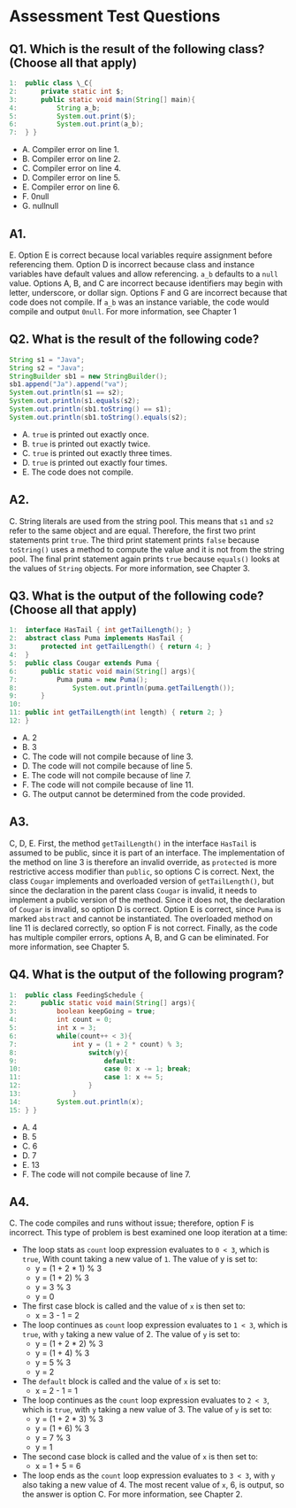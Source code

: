 # Assessment Test Questions
## Q1. Which is the result of the following class? (Choose all that apply)

```java
1:	public class \_C{
2: 		private static int $;
3:		public static void main(String[] main){
4:			String a_b;
5:			System.out.print($);
6:			System.out.print(a_b);
7:	} }
```

- A. Compiler error on line 1.
- B. Compiler error on line 2.
- C. Compiler error on line 4.
- D. Compiler error on line 5.
- E. Compiler error on line 6.
- F. 0null
- G. nullnull

## A1. 
E. Option E is correct because local variables require assignment before referencing them. Option D is incorrect because class and instance variables have default values and allow referencing. `a_b` defaults to a `null` value. Options A, B, and C are incorrect because identifiers may begin with letter, underscore, or dollar sign. Options F and G are incorrect because that code does not compile. If `a_b` was an instance variable, the code would compile and output `0null`. For more information, see Chapter 1

## Q2. What is the result of the following code?
```java
String s1 = "Java";
String s2 = "Java";
StringBuilder sb1 = new StringBuilder();
sb1.append("Ja").append("va");
System.out.println(s1 == s2);
System.out.println(s1.equals(s2);
System.out.println(sb1.toString() == s1);
System.out.println(sb1.toString().equals(s2);
```
- A. ```true``` is printed out exactly once.
- B. `true` is printed out exactly twice.
- C. `true` is printed out exactly three times.
- D. `true` is printed out exactly four times.
- E. The code does not compile.

## A2. 
C. String literals are used from the string pool. This means that `s1` and `s2` refer to the same object and are equal. Therefore, the first two print statements print `true`. The third print statement prints `false` because `toString()` uses a method to compute the value and it is not from the string pool. The final print statement again prints `true` because `equals()` looks at the values of `String` objects. For more information, see Chapter 3.

## Q3. What is the output of the following code? (Choose all that apply)
```java
1:	interface HasTail { int getTailLength(); }
2:	abstract class Puma implements HasTail {
3:		protected int getTailLength() { return 4; }
4:	}
5:	public class Cougar extends Puma {
6:		public static void main(String[] args){
7:			Puma puma = new Puma();
8:				System.out.println(puma.getTailLength());
9:		}
10:		
11:	public int getTailLength(int length) { return 2; }
12:	}
```
- A. 2
- B. 3
- C. The code will not compile because of line 3.
- D. The code will not compile because of line 5.
- E. The code will not compile because of line 7.
- F. The code will not compile because of line 11.
- G. The output cannot be determined from the code provided.

## A3.
C, D, E. First, the method `getTailLength()` in the interface `HasTail` is assumed to be public, since it is part of an interface. The implementation of the method on line 3 is therefore an invalid override, as `protected` is more restrictive access modifier than `public`, so options C is correct. Next, the class `Cougar` implements and overloaded version of `getTailLength()`, but since the declaration in the parent class `Cougar` is invalid, it needs to implement a public version of the method. Since it does not, the declaration of `Cougar` is invalid, so option D is correct. Option E is correct, since `Puma` is marked `abstract` and cannot be instantiated. The overloaded method on line 11 is declared correctly, so option F is not correct. Finally, as the code has multiple compiler errors, options A, B, and G can be eliminated. For more information, see Chapter 5.

## Q4. What is the output of the following program?
```java
1:	public class FeedingSchedule {
2:		public static void main(String[] args){
3:			boolean keepGoing = true;
4:			int count = 0;
5:			int x = 3;
6:			while(count++ < 3){
7:				int y = (1 + 2 * count) % 3;
8:					switch(y){
9:						default:
10:						case 0: x -= 1; break;
11:						case 1: x += 5;
12:					}	
13:				}
14:			System.out.println(x);	
15:	} }
```
- A. 4
- B. 5
- C. 6
- D. 7
- E. 13
- F. The code will not compile because of line 7.

## A4.
C. The code compiles and runs without issue; therefore, option F is incorrect. This type of problem is best examined one loop iteration at a time:
- The loop stats as `count` loop expression evaluates to `0 < 3`, which is `true`, With count taking a new value of `1`. The value of y is set to:
	- y = (1 + 2 * 1) % 3
	- y = (1 + 2) % 3
	- y = 3 % 3
	- y = 0
- The first case block is called and the value of `x` is then set to:
	- x = 3 - 1 = 2
- The loop continues as `count` loop expression evaluates to `1 < 3`, which is `true`, with `y` taking a new value of 2. The value of `y` is set to:
	- y = (1 + 2 * 2) % 3
	- y = (1 + 4) % 3
	- y = 5 % 3
	- y = 2
- The `default` block is called and the value of `x` is set to:
	- x = 2 - 1 = 1
- The loop continues as the `count` loop expression evaluates to `2 < 3`, which is `true`, with `y` taking a new value of 3. The value of `y` is set to:
	- y = (1 + 2 * 3) % 3
	- y = (1 + 6) % 3
	- y = 7 % 3
	- y = 1
- The second case block is called and the value of `x` is then set to:
	- x = 1 + 5 = 6
- The loop ends as the `count` loop expression evaluates to `3 < 3`, with `y` also taking a new value of 4. The most recent value of `x`, 6, is output, so the answer is option C. For more information, see Chapter 2.